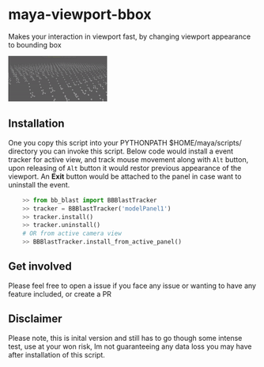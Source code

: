 # maya-viewport-bbox
Makes your interaction in viewport fast, by changing viewport appearance to bounding box

![](bb_blast_proto.gif)
        

## Installation

One you copy this script into your PYTHONPATH $HOME/maya/scripts/ directory you can invoke this script. Below code would install a event tracker for active view, and track mouse movement along with `Alt` button, upon releasing of `Alt` button it would restor previous appearance of the viewport. An **Exit** button would be attached to the panel in case want to uninstall the event.

```python
    >> from bb_blast import BBBlastTracker
    >> tracker = BBBlastTracker('modelPanel1')
    >> tracker.install()
    >> tracker.uninstall()
    # OR from active camera view
    >> BBBlastTracker.install_from_active_panel()
```

## Get involved

Please feel free to open a issue if you face any issue or wanting to have any feature included, or create a PR
        
## Disclaimer

Please note, this is inital version and still has to go though some intense test, use at your won risk, Im not guaranteeing any data loss you may have after installation of this script. 
